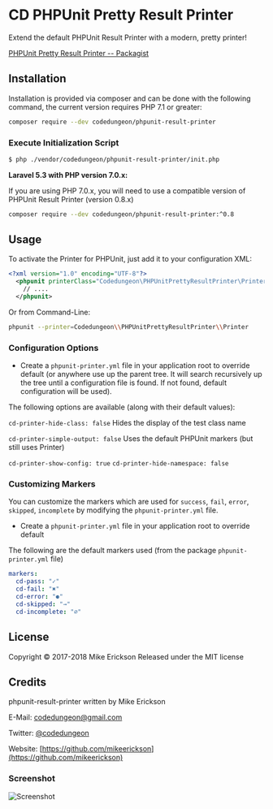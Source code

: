 # CD PHPUnit Pretty Result Printer

Extend the default PHPUnit Result Printer with a modern, pretty printer!

[PHPUnit Pretty Result Printer -- Packagist](https://packagist.org/packages/codedungeon/phpunit-result-printer)

## Installation

Installation is provided via composer and can be done with the following command, the current version requires PHP 7.1 or greater:

```bash
composer require --dev codedungeon/phpunit-result-printer
```

### Execute Initialization Script

```bash
$ php ./vendor/codedungeon/phpunit-result-printer/init.php
```

**Laravel 5.3 with PHP version 7.0.x:**

If you are using PHP 7.0.x, you will need to use a compatible version of PHPUnit Result Printer (version 0.8.x)

```bash
composer require --dev codedungeon/phpunit-result-printer:^0.8
```

## Usage

To activate the Printer for PHPUnit, just add it to your configuration XML:

```xml
<?xml version="1.0" encoding="UTF-8"?>
  <phpunit printerClass="Codedungeon\PHPUnitPrettyResultPrinter\Printer">
    // ....
  </phpunit>
```

Or from Command-Line:

```bash
phpunit --printer=Codedungeon\\PHPUnitPrettyResultPrinter\\Printer
```

### Configuration Options

* Create a `phpunit-printer.yml` file in your application root to override default (or anywhere use up the parent tree. It will search recursively up the tree until a configuration file is found. If not found, default configuration will be used).

The following options are available (along with their default values):

`cd-printer-hide-class: false`
Hides the display of the test class name

`cd-printer-simple-output: false`
Uses the default PHPUnit markers (but still uses Printer)

`cd-printer-show-config: true`
`cd-printer-hide-namespace: false`

### Customizing Markers

You can customize the markers which are used for `success`, `fail`, `error`, `skipped`, `incomplete` by modifying the `phpunit-printer.yml` file.

* Create a `phpunit-printer.yml` file in your application root to override default

The following are the default markers used (from the package `phpunit-printer.yml` file)

```yaml
markers:
  cd-pass: "✓"
  cd-fail: "✖"
  cd-error: "⚈"
  cd-skipped: "→"
  cd-incomplete: "∅"
```

## License

Copyright &copy; 2017-2018 Mike Erickson
Released under the MIT license

## Credits

phpunit-result-printer written by Mike Erickson

E-Mail: [codedungeon@gmail.com](mailto:codedungeon@gmail.com)

Twitter: [@codedungeon](http://twitter.com/codedungeon)

Website: [https://github.com/mikeerickson](https://github.com/mikeerickson)

### Screenshot

![Screenshot](https://raw.githubusercontent.com/mikeerickson/phpunit-pretty-result-printer/master/sample.png)
